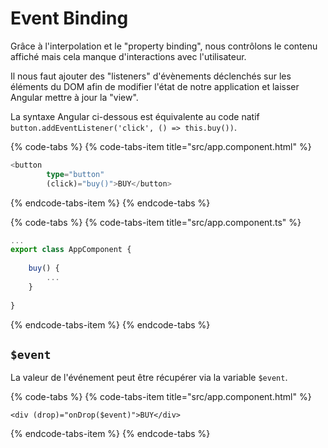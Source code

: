 # Event Binding

Grâce à l'interpolation et le "property binding", nous contrôlons le contenu affiché mais cela manque d'interactions avec l'utilisateur.

Il nous faut ajouter des "listeners" d'évènements déclenchés sur les éléments du DOM afin de modifier l'état de notre application et laisser Angular mettre à jour la "view".

La syntaxe Angular ci-dessous est équivalente au code natif  `button.addEventListener('click', () => this.buy())`.

{% code-tabs %}
{% code-tabs-item title="src/app.component.html" %}
```typescript
<button
        type="button"
        (click)="buy()">BUY</button>
```
{% endcode-tabs-item %}
{% endcode-tabs %}

{% code-tabs %}
{% code-tabs-item title="src/app.component.ts" %}
```typescript
...
export class AppComponent {
    
    buy() {
        ...
    }
    
}
```
{% endcode-tabs-item %}
{% endcode-tabs %}

## `$event`

La valeur de l'événement peut être récupérer via la variable `$event`.

{% code-tabs %}
{% code-tabs-item title="src/app.component.html" %}
```markup
<div (drop)="onDrop($event)">BUY</div>
```
{% endcode-tabs-item %}
{% endcode-tabs %}



